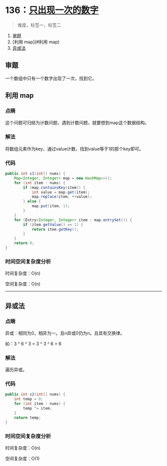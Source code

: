 # 136：[只出现一次的数字](https://leetcode-cn.com/problems/single-number/)

> 难度，标签一，标签二

1. [审题](#审题)
2. [利用 map](#利用 map)
3. [异或法](#异或法)

## 审题

一个数组中只有一个数字出现了一次，找到它。

## 利用 map

### 点睛

这个问题可归结为计数问题，遇到计数问题，就要想到map这个数据结构。

### 解法

将数组元素作为key，通过value计数，找到value等于1的那个key即可。

### 代码

```java
public int s1(int[] nums) {
    Map<Integer, Integer> map = new HashMap<>();
    for (int item : nums) {
        if (map.containsKey(item)) {
            int value = map.get(item);
            map.replace(item, ++value);
        } else {
            map.put(item, 1);
        }
    }
    for (Entry<Integer, Integer> item : map.entrySet()) {
        if (item.getValue() == 1) {
            return item.getKey();
        }
    }
    return 0;
}
```

### 时间空间复杂度分析

时间复杂度：O(n)

空间复杂度：O(n)

---



## 异或法

### 点睛

异或：相同为0，相异为一。且n异或0仍为n。且具有交换律。

如：3 ^ 6 ^ 3 = 3 ^ 3 ^ 6 = 6

### 解法

遍历异或。

### 代码

```java
public int s2(int[] nums) {
    int temp = 0;
    for (int item : nums) {
        temp ^= item;
    }
    return temp;
}
```

### 时间空间复杂度分析

时间复杂度：O(n)

空间复杂度：O(1)